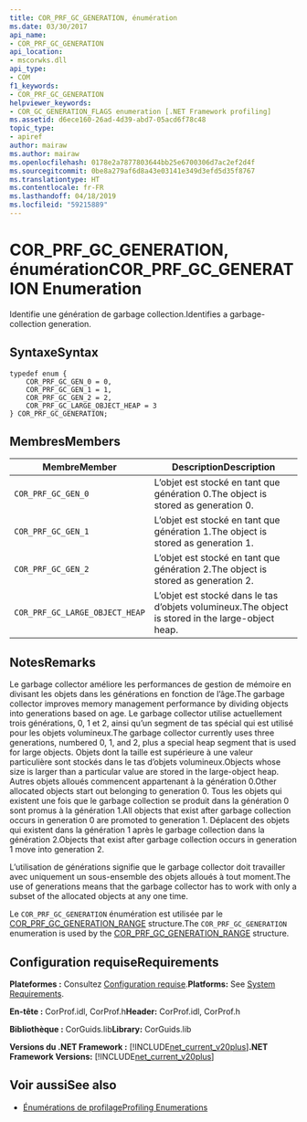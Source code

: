```yaml
---
title: COR_PRF_GC_GENERATION, énumération
ms.date: 03/30/2017
api_name:
- COR_PRF_GC_GENERATION
api_location:
- mscorwks.dll
api_type:
- COM
f1_keywords:
- COR_PRF_GC_GENERATION
helpviewer_keywords:
- COR_GC_GENERATION_FLAGS enumeration [.NET Framework profiling]
ms.assetid: d6ece160-26ad-4d39-abd7-05acd6f78c48
topic_type:
- apiref
author: mairaw
ms.author: mairaw
ms.openlocfilehash: 0178e2a7877803644bb25e6700306d7ac2ef2d4f
ms.sourcegitcommit: 0be8a279af6d8a43e03141e349d3efd5d35f8767
ms.translationtype: HT
ms.contentlocale: fr-FR
ms.lasthandoff: 04/18/2019
ms.locfileid: "59215889"
---
```

# <a name="corprfgcgeneration-enumeration"></a><span data-ttu-id="ccc3c-102">COR_PRF_GC_GENERATION, énumération</span><span class="sxs-lookup"><span data-stu-id="ccc3c-102">COR_PRF_GC_GENERATION Enumeration</span></span>
<span data-ttu-id="ccc3c-103">Identifie une génération de garbage collection.</span><span class="sxs-lookup"><span data-stu-id="ccc3c-103">Identifies a garbage-collection generation.</span></span>  
  
## <a name="syntax"></a><span data-ttu-id="ccc3c-104">Syntaxe</span><span class="sxs-lookup"><span data-stu-id="ccc3c-104">Syntax</span></span>  
  
```  
typedef enum {  
    COR_PRF_GC_GEN_0 = 0,  
    COR_PRF_GC_GEN_1 = 1,  
    COR_PRF_GC_GEN_2 = 2,  
    COR_PRF_GC_LARGE_OBJECT_HEAP = 3  
} COR_PRF_GC_GENERATION;  
```  
  
## <a name="members"></a><span data-ttu-id="ccc3c-105">Membres</span><span class="sxs-lookup"><span data-stu-id="ccc3c-105">Members</span></span>  
  
|<span data-ttu-id="ccc3c-106">Membre</span><span class="sxs-lookup"><span data-stu-id="ccc3c-106">Member</span></span>|<span data-ttu-id="ccc3c-107">Description</span><span class="sxs-lookup"><span data-stu-id="ccc3c-107">Description</span></span>|  
|------------|-----------------|  
|`COR_PRF_GC_GEN_0`|<span data-ttu-id="ccc3c-108">L’objet est stocké en tant que génération 0.</span><span class="sxs-lookup"><span data-stu-id="ccc3c-108">The object is stored as generation 0.</span></span>|  
|`COR_PRF_GC_GEN_1`|<span data-ttu-id="ccc3c-109">L’objet est stocké en tant que génération 1.</span><span class="sxs-lookup"><span data-stu-id="ccc3c-109">The object is stored as generation 1.</span></span>|  
|`COR_PRF_GC_GEN_2`|<span data-ttu-id="ccc3c-110">L’objet est stocké en tant que génération 2.</span><span class="sxs-lookup"><span data-stu-id="ccc3c-110">The object is stored as generation 2.</span></span>|  
|`COR_PRF_GC_LARGE_OBJECT_HEAP`|<span data-ttu-id="ccc3c-111">L’objet est stocké dans le tas d’objets volumineux.</span><span class="sxs-lookup"><span data-stu-id="ccc3c-111">The object is stored in the large-object heap.</span></span>|  
  
## <a name="remarks"></a><span data-ttu-id="ccc3c-112">Notes</span><span class="sxs-lookup"><span data-stu-id="ccc3c-112">Remarks</span></span>  
 <span data-ttu-id="ccc3c-113">Le garbage collector améliore les performances de gestion de mémoire en divisant les objets dans les générations en fonction de l’âge.</span><span class="sxs-lookup"><span data-stu-id="ccc3c-113">The garbage collector improves memory management performance by dividing objects into generations based on age.</span></span> <span data-ttu-id="ccc3c-114">Le garbage collector utilise actuellement trois générations, 0, 1 et 2, ainsi qu’un segment de tas spécial qui est utilisé pour les objets volumineux.</span><span class="sxs-lookup"><span data-stu-id="ccc3c-114">The garbage collector currently uses three generations, numbered 0, 1, and 2, plus a special heap segment that is used for large objects.</span></span> <span data-ttu-id="ccc3c-115">Objets dont la taille est supérieure à une valeur particulière sont stockés dans le tas d’objets volumineux.</span><span class="sxs-lookup"><span data-stu-id="ccc3c-115">Objects whose size is larger than a particular value are stored in the large-object heap.</span></span> <span data-ttu-id="ccc3c-116">Autres objets alloués commencent appartenant à la génération 0.</span><span class="sxs-lookup"><span data-stu-id="ccc3c-116">Other allocated objects start out belonging to generation 0.</span></span> <span data-ttu-id="ccc3c-117">Tous les objets qui existent une fois que le garbage collection se produit dans la génération 0 sont promus à la génération 1.</span><span class="sxs-lookup"><span data-stu-id="ccc3c-117">All objects that exist after garbage collection occurs in generation 0 are promoted to generation 1.</span></span> <span data-ttu-id="ccc3c-118">Déplacent des objets qui existent dans la génération 1 après le garbage collection dans la génération 2.</span><span class="sxs-lookup"><span data-stu-id="ccc3c-118">Objects that exist after garbage collection occurs in generation 1 move into generation 2.</span></span>  
  
 <span data-ttu-id="ccc3c-119">L’utilisation de générations signifie que le garbage collector doit travailler avec uniquement un sous-ensemble des objets alloués à tout moment.</span><span class="sxs-lookup"><span data-stu-id="ccc3c-119">The use of generations means that the garbage collector has to work with only a subset of the allocated objects at any one time.</span></span>  
  
 <span data-ttu-id="ccc3c-120">Le `COR_PRF_GC_GENERATION` énumération est utilisée par le [COR_PRF_GC_GENERATION_RANGE](../../../../docs/framework/unmanaged-api/profiling/cor-prf-gc-generation-range-structure.md) structure.</span><span class="sxs-lookup"><span data-stu-id="ccc3c-120">The `COR_PRF_GC_GENERATION` enumeration is used by the [COR_PRF_GC_GENERATION_RANGE](../../../../docs/framework/unmanaged-api/profiling/cor-prf-gc-generation-range-structure.md) structure.</span></span>  
  
## <a name="requirements"></a><span data-ttu-id="ccc3c-121">Configuration requise</span><span class="sxs-lookup"><span data-stu-id="ccc3c-121">Requirements</span></span>  
 <span data-ttu-id="ccc3c-122">**Plateformes :** Consultez [Configuration requise](../../../../docs/framework/get-started/system-requirements.md).</span><span class="sxs-lookup"><span data-stu-id="ccc3c-122">**Platforms:** See [System Requirements](../../../../docs/framework/get-started/system-requirements.md).</span></span>  
  
 <span data-ttu-id="ccc3c-123">**En-tête :** CorProf.idl, CorProf.h</span><span class="sxs-lookup"><span data-stu-id="ccc3c-123">**Header:** CorProf.idl, CorProf.h</span></span>  
  
 <span data-ttu-id="ccc3c-124">**Bibliothèque :** CorGuids.lib</span><span class="sxs-lookup"><span data-stu-id="ccc3c-124">**Library:** CorGuids.lib</span></span>  
  
 <span data-ttu-id="ccc3c-125">**Versions du .NET Framework :** [!INCLUDE[net_current_v20plus](../../../../includes/net-current-v20plus-md.md)]</span><span class="sxs-lookup"><span data-stu-id="ccc3c-125">**.NET Framework Versions:** [!INCLUDE[net_current_v20plus](../../../../includes/net-current-v20plus-md.md)]</span></span>  
  
## <a name="see-also"></a><span data-ttu-id="ccc3c-126">Voir aussi</span><span class="sxs-lookup"><span data-stu-id="ccc3c-126">See also</span></span>

- [<span data-ttu-id="ccc3c-127">Énumérations de profilage</span><span class="sxs-lookup"><span data-stu-id="ccc3c-127">Profiling Enumerations</span></span>](../../../../docs/framework/unmanaged-api/profiling/profiling-enumerations.md)
